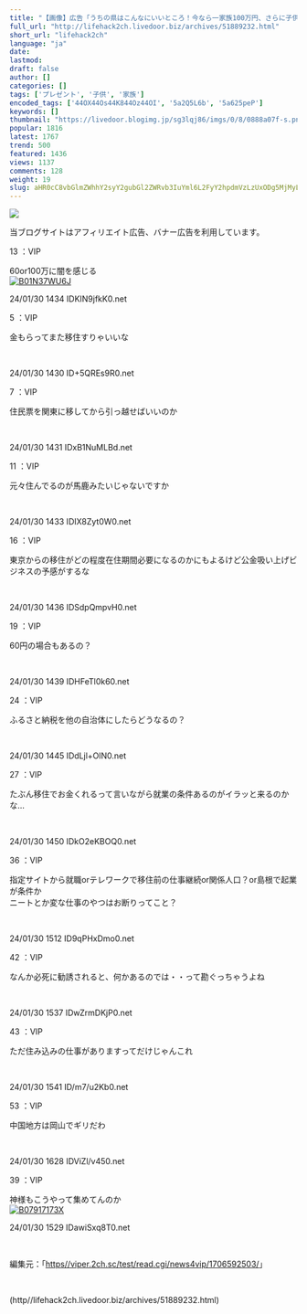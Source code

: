 ```yaml
---
title: "【画像】広告「うちの県はこんなにいいところ！今なら一家族100万円、さらに子供一人につき100万円プレゼント！」…🤔"
full_url: "http://lifehack2ch.livedoor.biz/archives/51889232.html"
short_url: "lifehack2ch"
language: "ja"
date: 
lastmod: 
draft: false
author: []
categories: []
tags: ['プレゼント', '子供', '家族']
encoded_tags: ['44OX44Os44K844Oz44OI', '5a2Q5L6b', '5a625peP']
keywords: []
thumbnail: "https://livedoor.blogimg.jp/sg3lqj86/imgs/0/8/0888a07f-s.png"
popular: 1816
latest: 1767
trend: 500
featured: 1436
views: 1137
comments: 128
weight: 19
slug: aHR0cC8vbGlmZWhhY2syY2gubGl2ZWRvb3IuYml6L2FyY2hpdmVzLzUxODg5MjMyLmh0bWw=
---
```


![](https://livedoor.blogimg.jp/sg3lqj86/imgs/0/8/0888a07f-s.png)

<div><p>当ブログサイトはアフィリエイト広告、バナー広告を利用しています。</p><p class='t_name'>13 ：VIP</p> <p class='r1'>60or100万に闇を感じる<br><a href='https//www.amazon.co.jp/dp/B01N37WU6J/?tag=nishiky24-22' target='_blank'><img src='https//m.media-amazon.com/images/I/51vccjngqNL._SL500_.jpg' alt='B01N37WU6J' border='0'></a> </p><p>24/01/30 1434 IDKIN9jfkK0.net</p> <p class='t_name'>5 ：VIP</p> <p class='r4'>金もらってまた移住すりゃいいな </p><br><p>24/01/30 1430 ID+5QREs9R0.net</p> <p class='t_name'>7 ：VIP</p> <p class='r4'>住民票を関東に移してから引っ越せばいいのか </p><br><p>24/01/30 1431 IDxB1NuMLBd.net</p> <p class='t_name'>11 ：VIP</p> <p class='r4'>元々住んでるのが馬鹿みたいじゃないですか </p><br><p>24/01/30 1433 IDIX8Zyt0W0.net</p> <p class='t_name'>16 ：VIP</p> <p class='r4'>東京からの移住がどの程度在住期間必要になるのかにもよるけど公金吸い上げビジネスの予感がするな </p><br><p>24/01/30 1436 IDSdpQmpvH0.net</p> <p class='t_name'>19 ：VIP</p> <p class='r4'>60円の場合もあるの？ </p><br><p>24/01/30 1439 IDHFeTl0k60.net</p> <p class='t_name'>24 ：VIP</p> <p class='r4'>ふるさと納税を他の自治体にしたらどうなるの？ </p><br><p>24/01/30 1445 IDdLjl+OlN0.net</p> <p class='t_name'>27 ：VIP</p> <p class='r4'>たぶん移住でお金くれるって言いながら就業の条件あるのがイラッと来るのかな… </p><br><p>24/01/30 1450 IDkO2eKBOQ0.net</p> <p class='t_name'>36 ：VIP</p> <p class='r4'>指定サイトから就職orテレワークで移住前の仕事継続or関係人口？or島根で起業が条件か <br> ニートとか変な仕事のやつはお断りってこと？ </p><br><p>24/01/30 1512 ID9qPHxDmo0.net</p> <p class='t_name'>42 ：VIP</p> <p class='r4'>なんか必死に勧誘されると、何かあるのでは・・って勘ぐっちゃうよね </p><br><p>24/01/30 1537 IDwZrmDKjP0.net</p> <p class='t_name'>43 ：VIP</p> <p class='r4'>ただ住み込みの仕事がありますってだけじゃんこれ </p><br><p>24/01/30 1541 ID/m7/u2Kb0.net</p> <p class='t_name'>53 ：VIP</p> <p class='r4'>中国地方は岡山でギリだわ </p><br><p>24/01/30 1628 IDViZl/v450.net</p> <p class='t_name'>39 ：VIP</p> <p class='r2'>神様もこうやって集めてんのか<br><a href='https//www.amazon.co.jp/dp/B07917173X/?tag=nishiky24-22' target='_blank'><img src='https//m.media-amazon.com/images/I/51onw+cswsL._SL500_.jpg' alt='B07917173X' border='0'></a> </p><p>24/01/30 1529 IDawiSxq8T0.net</p> <br><p class='p_url'>編集元：「<a href='https//viper.2ch.sc/test/read.cgi/news4vip/1706592503/' target='_blank'>https//viper.2ch.sc/test/read.cgi/news4vip/1706592503/</a>」</p> <br clear='all'></div>

(http//lifehack2ch.livedoor.biz/archives/51889232.html)
